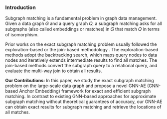 ### Introduction
Subgraph matching is a fundamental problem in graph data management. Given a data graph 𝐺 and a query graph 𝑄, a subgraph matching asks for all subgraphs (also called embeddings or matches) in 𝐺 that match 𝑄 in terms of isomorphism. 

Prior works on the exact subgraph matching problem usually followed the exploration-based or the join-based methodology . The exploration-based methods adopt the backtracking search, which maps query nodes to data nodes and iteratively extends intermediate results to find all matches. The join-based methods convert the subgraph query to a relational query, and evaluate the multi-way join to obtain all results.

**Our Contributions:** In this paper, we study the exact subgraph matching problem on the large-scale data graph and propose a novel GNN-AE (GNN-based Anchor Embedding) framework for exact and efficient subgraph matching. In contrast to existing GNN-based approaches for approximate subgraph matching without theoretical guarantees of accuracy, our GNN-AE can obtain exact results for subgraph matching and retrieve the locations of all matches.

